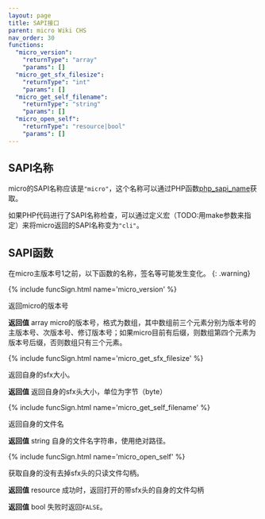 ```yaml
---
layout: page
title: SAPI接口
parent: micro Wiki CHS
nav_order: 30
functions:
  "micro_version":
    "returnType": "array"
    "params": []
  "micro_get_sfx_filesize":
    "returnType": "int"
    "params": []
  "micro_get_self_filename":
    "returnType": "string"
    "params": []
  "micro_open_self":
    "returnType": "resource|bool"
    "params": []
---
```


## SAPI名称

micro的SAPI名称应该是`"micro"`，这个名称可以通过PHP函数[php_sapi_name](https://www.php.net/manual/zh/function.php-sapi-name.php)获取。

如果PHP代码进行了SAPI名称检查，可以通过定义宏（TODO:用make参数来指定）来将micro返回的SAPI名称变为`"cli"`。

## SAPI函数

在micro主版本号1之前，以下函数的名称，签名等可能发生变化。
{: .warning}

{% include funcSign.html name='micro_version' %}

返回micro的版本号

**返回值** array micro的版本号，格式为数组，其中数组前三个元素分别为版本号的主版本号、次版本号、修订版本号；如果micro目前有后缀，则数组第四个元素为版本号后缀，否则数组只有三个元素。

{% include funcSign.html name='micro_get_sfx_filesize' %}

返回自身的sfx大小。

**返回值** 返回自身的sfx头大小，单位为字节（byte）

{% include funcSign.html name='micro_get_self_filename' %}

返回自身的文件名

**返回值** string 自身的文件名字符串，使用绝对路径。

{% include funcSign.html name='micro_open_self' %}

获取自身的没有去掉sfx头的只读文件勾柄。


**返回值** resource 成功时，返回打开的带sfx头的自身的文件勾柄

**返回值** bool 失败时返回`FALSE`。
